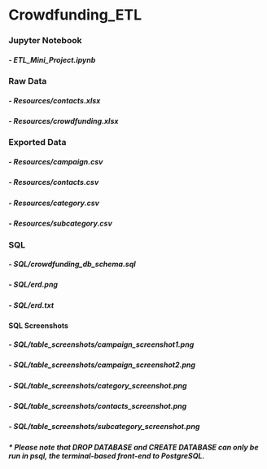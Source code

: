 # Crowdfunding_ETL

### Jupyter Notebook
##### - ETL_Mini_Project.ipynb

### Raw Data
##### - Resources/contacts.xlsx
##### - Resources/crowdfunding.xlsx

### Exported Data
##### - Resources/campaign.csv
##### - Resources/contacts.csv
##### - Resources/category.csv
##### - Resources/subcategory.csv

### SQL
##### - SQL/crowdfunding_db_schema.sql
##### - SQL/erd.png
##### - SQL/erd.txt

#### SQL Screenshots
##### - SQL/table_screenshots/campaign_screenshot1.png
##### - SQL/table_screenshots/campaign_screenshot2.png
##### - SQL/table_screenshots/category_screenshot.png
##### - SQL/table_screenshots/contacts_screenshot.png
##### - SQL/table_screenshots/subcategory_screenshot.png


##### * Please note that DROP DATABASE and CREATE DATABASE can only be run in psql, the terminal-based front-end to PostgreSQL.

